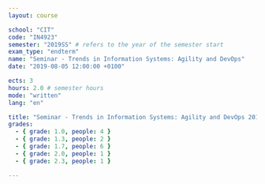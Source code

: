 ```yaml
---
layout: course

school: "CIT"
code: "IN4923"
semester: "2019SS" # refers to the year of the semester start
exam_type: "endterm"
name: "Seminar - Trends in Information Systems: Agility and DevOps"
date: "2019-08-05 12:00:00 +0100"

ects: 3
hours: 2.0 # semester hours
mode: "written"
lang: "en"

title: "Seminar - Trends in Information Systems: Agility and DevOps 2019SS Endterm"
grades:
  - { grade: 1.0, people: 4 }
  - { grade: 1.3, people: 2 }
  - { grade: 1.7, people: 6 }
  - { grade: 2.0, people: 1 }
  - { grade: 2.3, people: 1 }

---
```



